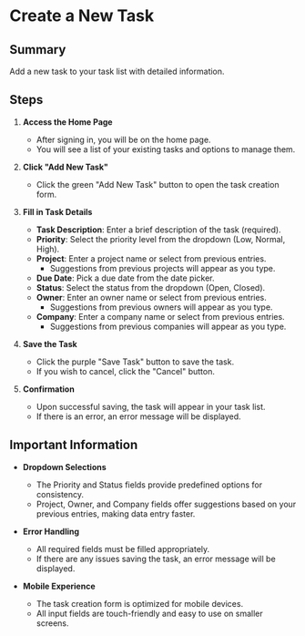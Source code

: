 # Create a New Task

## Summary

Add a new task to your task list with detailed information.

## Steps

1. **Access the Home Page**

   - After signing in, you will be on the home page.
   - You will see a list of your existing tasks and options to manage them.

2. **Click "Add New Task"**

   - Click the green "Add New Task" button to open the task creation form.

3. **Fill in Task Details**

   - **Task Description**: Enter a brief description of the task (required).
   - **Priority**: Select the priority level from the dropdown (Low, Normal, High).
   - **Project**: Enter a project name or select from previous entries.
     - Suggestions from previous projects will appear as you type.
   - **Due Date**: Pick a due date from the date picker.
   - **Status**: Select the status from the dropdown (Open, Closed).
   - **Owner**: Enter an owner name or select from previous entries.
     - Suggestions from previous owners will appear as you type.
   - **Company**: Enter a company name or select from previous entries.
     - Suggestions from previous companies will appear as you type.

4. **Save the Task**

   - Click the purple "Save Task" button to save the task.
   - If you wish to cancel, click the "Cancel" button.

5. **Confirmation**

   - Upon successful saving, the task will appear in your task list.
   - If there is an error, an error message will be displayed.

## Important Information

- **Dropdown Selections**

  - The Priority and Status fields provide predefined options for consistency.
  - Project, Owner, and Company fields offer suggestions based on your previous entries, making data entry faster.

- **Error Handling**

  - All required fields must be filled appropriately.
  - If there are any issues saving the task, an error message will be displayed.

- **Mobile Experience**

  - The task creation form is optimized for mobile devices.
  - All input fields are touch-friendly and easy to use on smaller screens.